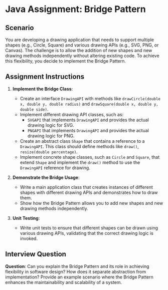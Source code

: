 # Java Assignment: Bridge Pattern

## Scenario
You are developing a drawing application that needs to support multiple shapes (e.g., Circle, Square) and various drawing APIs (e.g., SVG, PNG, or Canvas). The challenge is to allow the addition of new shapes and new drawing methods independently without altering existing code. To achieve this flexibility, you decide to implement the Bridge Pattern.

## Assignment Instructions
1. **Implement the Bridge Class**:
    - Create an interface `DrawingAPI` with methods like `drawCircle(double x, double y, double radius)` and `drawSquare(double x, double y, double side)`.
    - Implement different drawing API classes, such as:
        - `SVGAPI` that implements `DrawingAPI` and provides the actual drawing logic for SVG.
        - `PNGAPI` that implements `DrawingAPI` and provides the actual drawing logic for PNG.
    - Create an abstract class `Shape` that contains a reference to a `DrawingAPI`. This class should define methods like `draw()`, `resize(double percentage)`.
    - Implement concrete shape classes, such as `Circle` and `Square`, that extend `Shape` and implement the `draw()` method to use the `DrawingAPI` reference for drawing.

2. **Demonstrate the Bridge Usage**:
    - Write a main application class that creates instances of different shapes with different drawing APIs and demonstrates how to draw them.
    - Show how the Bridge Pattern allows you to add new shapes and new drawing methods independently.

3. **Unit Testing**:
    - Write unit tests to ensure that different shapes can be drawn using various drawing APIs, validating that the correct drawing logic is invoked.

## Interview Question
**Question**: Can you explain the Bridge Pattern and its role in achieving flexibility in software design? How does it separate abstraction from implementation? Provide an example scenario where the Bridge Pattern enhances the maintainability and scalability of a system.
